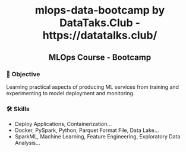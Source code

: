 <h1 align="center"> mlops-data-bootcamp by DataTaks.Club - https://datatalks.club/ </h1>
<h2 align="center"> MLOps Course - Bootcamp </h2>

### 🔭 Objective
Learning practical aspects of producing ML services from training and experimenting to model deployment and monitoring.

### 🛠 Skills
- Deploy Applications, Containerization...
- Docker, PySpark, Python, Parquet Format File, Data Lake...
- SparkML, Machine Learning, Feature Engineering, Exploratory Data Analysis...
